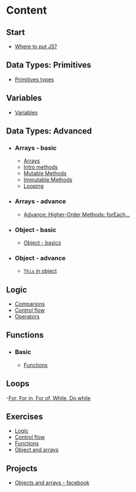# Content 
## Start
- [Where to put JS?](https://github.com/Chomikens/ZTM-JS/blob/0-WhereToPutJS/Where-to-put-JS/index.html)

## Data Types: Primitives
- [Primitives types](https://github.com/Chomikens/ZTM-JS/blob/1-types/types/types.md)

## Variables
- [Variables](https://github.com/Chomikens/ZTM-JS/blob/3-variables/variables/variables.md)

## Data Types: Advanced
- ###  Arrays - basic 
    - [Arrays](https://github.com/Chomikens/ZTM-JS/blob/7-arrays/arrays/arrays.md)
    - [Intro methods](https://github.com/Chomikens/ZTM-JS/blob/7-arrays/arrays/arraysMethodsIntro.md)
    - [Mutable Methods](https://github.com/Chomikens/ZTM-JS/blob/7-arrays/arrays/arraysMethodsMutable.md)
    - [Immutable Methods](https://github.com/Chomikens/ZTM-JS/blob/7-arrays/arrays/arraysMethodsUnmutable.md)
    - [Looping](https://github.com/Chomikens/ZTM-JS/blob/9-loops/loops.md)
- ### Arrays - advance   
    - [Advance: Higher-Order Methods: forEach...](https://github.com/Chomikens/ZTM-JS/blob/7-arrays/arrays/arraysHigherOrderFunction.md)
- ###  Object - basic 
    - [Object - basics](https://github.com/Chomikens/ZTM-JS/blob/8-objects/objects/objects.md)
- ### Object - advance   
    - [`This` in object](https://github.com/Chomikens/ZTM-JS/blob/8-objects/objects/this.md)

## Logic
- [Comparions](https://github.com/Chomikens/ZTM-JS/blob/2-compations/comparions/comparions.md)
- [Control flow ](https://github.com/Chomikens/ZTM-JS/tree/4-controlFlow/control-flow)
- [Operators](https://github.com/Chomikens/ZTM-JS/blob/5-logicalOperators/logical-operators.md)

## Functions 
- ###  Basic
    - [Functions](https://github.com/Chomikens/ZTM-JS/blob/6-function/fuction/function.md)

## Loops 
 -[For, For in, For of, While, Do while](https://github.com/Chomikens/ZTM-JS/blob/9-loops/loops.md) 

## Exercises 
- [Logic](https://github.com/Chomikens/ZTM-JS/blob/2a-exerci/exercise-first/app-solutions.js)
- [Control flow](https://github.com/Chomikens/ZTM-JS/blob/4a-exercise/exercises/app.js)
- [Functions](https://github.com/Chomikens/ZTM-JS/blob/6a-exercise/exercise/app.js)
- [Object and arrays](https://github.com/Chomikens/ZTM-JS/blob/8a-exercises/exercise/app.js)

## Projects 
- [Objects and arrays - facebook](https://github.com/Chomikens/ZTM-JS/tree/8b-project/project)